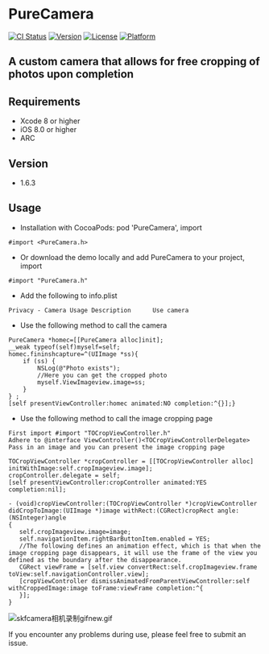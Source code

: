 PureCamera
=


[![CI Status](http://img.shields.io/travis/wubianxiaoxian/PureCamera.svg?style=flat)](https://travis-ci.org/wubianxiaoxian/PureCamera)
[![Version](https://img.shields.io/cocoapods/v/PureCamera.svg?style=flat)](http://cocoapods.org/pods/PureCamera)
[![License](https://img.shields.io/cocoapods/l/PureCamera.svg?style=flat)](http://cocoapods.org/pods/PureCamera)
[![Platform](https://img.shields.io/cocoapods/p/PureCamera.svg?style=flat)](http://cocoapods.org/pods/PureCamera)



A custom camera that allows for free cropping of photos upon completion
----

Requirements
----

* Xcode 8 or higher
* iOS 8.0 or higher
* ARC

Version
----

* 1.6.3

Usage
----

*  Installation with CocoaPods: pod 'PureCamera', import

```objc
#import <PureCamera.h>  
```

*  Or download the demo locally and add PureCamera to your project, import

```objc
#import "PureCamera.h"
```

*  Add the following to info.plist

```objc
Privacy - Camera Usage Description      Use camera
```

*  Use the following method to call the camera

```objc
PureCamera *homec=[[PureCamera alloc]init];
__weak typeof(self)myself=self;
homec.fininshcapture=^(UIImage *ss){
    if (ss) {
        NSLog(@"Photo exists");
        //Here you can get the cropped photo
        myself.ViewImageview.image=ss;
    }
} ;
[self presentViewController:homec animated:NO completion:^{}];}
```

*  Use the following method to call the image cropping page

```objc
First import #import "TOCropViewController.h"
Adhere to @interface ViewController()<TOCropViewControllerDelegate>
Pass in an image and you can present the image cropping page

TOCropViewController *cropController = [[TOCropViewController alloc] initWithImage:self.cropImageview.image];
cropController.delegate = self;
[self presentViewController:cropController animated:YES completion:nil];

- (void)cropViewController:(TOCropViewController *)cropViewController didCropToImage:(UIImage *)image withRect:(CGRect)cropRect angle:(NSInteger)angle
{
   self.cropImageview.image=image;
   self.navigationItem.rightBarButtonItem.enabled = YES;
   //The following defines an animation effect, which is that when the image cropping page disappears, it will use the frame of the view you defined as the boundary after the disappearance.
   CGRect viewFrame = [self.view convertRect:self.cropImageview.frame toView:self.navigationController.view];
   [cropViewController dismissAnimatedFromParentViewController:self withCroppedImage:image toFrame:viewFrame completion:^{
   }];
}
```


![skfcamera相机录制gifnew.gif](http://upload-images.jianshu.io/upload_images/964698-c4869c9a7c92ae25.gif?imageMogr2/auto-orient/strip)

If you encounter any problems during use, please feel free to submit an issue.
